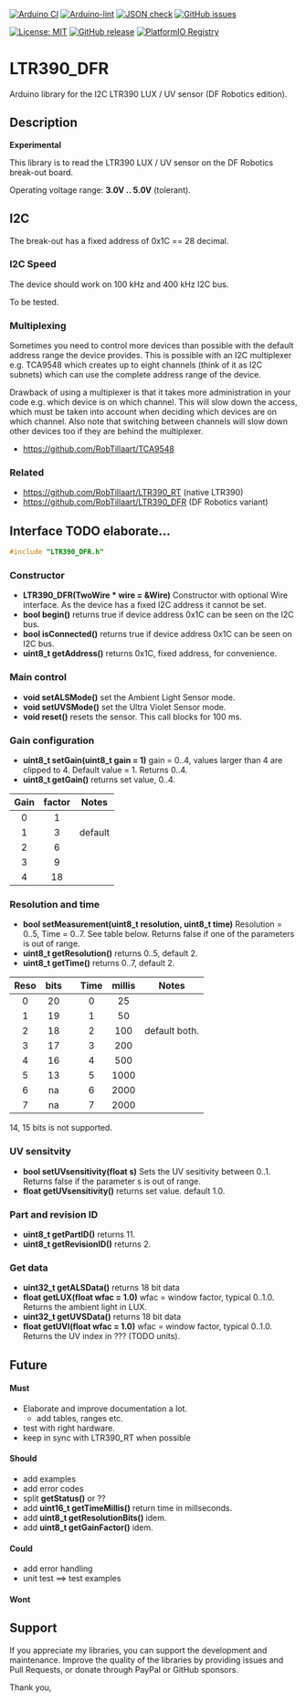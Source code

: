 
[![Arduino CI](https://github.com/RobTillaart/LTR390_DFR/workflows/Arduino%20CI/badge.svg)](https://github.com/marketplace/actions/arduino_ci)
[![Arduino-lint](https://github.com/RobTillaart/LTR390_DFR/actions/workflows/arduino-lint.yml/badge.svg)](https://github.com/RobTillaart/LTR390_DFR/actions/workflows/arduino-lint.yml)
[![JSON check](https://github.com/RobTillaart/LTR390_DFR/actions/workflows/jsoncheck.yml/badge.svg)](https://github.com/RobTillaart/LTR390_DFR/actions/workflows/jsoncheck.yml)
[![GitHub issues](https://img.shields.io/github/issues/RobTillaart/LTR390_DFR.svg)](https://github.com/RobTillaart/LTR390_DFR/issues)

[![License: MIT](https://img.shields.io/badge/license-MIT-green.svg)](https://github.com/RobTillaart/LTR390_DFR/blob/master/LICENSE)
[![GitHub release](https://img.shields.io/github/release/RobTillaart/LTR390_DFR.svg?maxAge=3600)](https://github.com/RobTillaart/LTR390_DFR/releases)
[![PlatformIO Registry](https://badges.registry.platformio.org/packages/robtillaart/library/LTR390_DFR.svg)](https://registry.platformio.org/libraries/robtillaart/LTR390_DFR)


# LTR390_DFR

Arduino library for the I2C LTR390 LUX / UV sensor (DF Robotics edition).


## Description

**Experimental**

This library is to read the LTR390 LUX / UV sensor on the DF Robotics
break-out board.

Operating voltage range: **3.0V .. 5.0V** (tolerant).


## I2C

The break-out has a fixed address of 0x1C == 28 decimal.

### I2C Speed

The device should work on 100 kHz and 400 kHz I2C bus.

To be tested.


### Multiplexing

Sometimes you need to control more devices than possible with the default
address range the device provides.
This is possible with an I2C multiplexer e.g. TCA9548 which creates up
to eight channels (think of it as I2C subnets) which can use the complete
address range of the device.

Drawback of using a multiplexer is that it takes more administration in
your code e.g. which device is on which channel.
This will slow down the access, which must be taken into account when
deciding which devices are on which channel.
Also note that switching between channels will slow down other devices
too if they are behind the multiplexer.

- https://github.com/RobTillaart/TCA9548



### Related

- https://github.com/RobTillaart/LTR390_RT   (native LTR390)
- https://github.com/RobTillaart/LTR390_DFR  (DF Robotics variant)


## Interface   TODO elaborate...

```cpp
#include "LTR390_DFR.h"
```

### Constructor

- **LTR390_DFR(TwoWire \* wire = &Wire)** Constructor 
with optional Wire interface.
As the device has a fixed I2C address it cannot be set.
- **bool begin()** returns true if device address 0x1C can be seen on the I2C bus.
- **bool isConnected()** returns true if device address 0x1C can be seen on I2C bus.
- **uint8_t getAddress()** returns 0x1C, fixed address, for convenience.


### Main control

- **void setALSMode()** set the Ambient Light Sensor mode.
- **void setUVSMode()** set the Ultra Violet Sensor mode.
- **void reset()** resets the sensor. This call blocks for 100 ms.


### Gain configuration

- **uint8_t setGain(uint8_t gain = 1)** gain = 0..4, values larger than 4 are
clipped to 4. Default value = 1.
Returns 0..4.
- **uint8_t getGain()** returns set value, 0..4.


|  Gain  |  factor  |  Notes  |
|:------:|:--------:|:-------:|
|   0    |     1    |
|   1    |     3    |  default
|   2    |     6    |
|   3    |     9    |
|   4    |    18    |


### Resolution and time

- **bool setMeasurement(uint8_t resolution, uint8_t time)**
Resolution = 0..5, Time = 0..7. See table below.
Returns false if one of the parameters is out of range.
- **uint8_t getResolution()** returns 0..5, default 2.
- **uint8_t getTime()** returns 0..7, default 2.


|  Reso  |  bits  |   |  Time  |  millis  |  Notes  |
|:------:|:------:|:-:|:------:|:--------:|:-------:|
|   0    |   20   |   |   0    |     25   |
|   1    |   19   |   |   1    |     50   |
|   2    |   18   |   |   2    |    100   |  default both.
|   3    |   17   |   |   3    |    200   |
|   4    |   16   |   |   4    |    500   |
|   5    |   13   |   |   5    |   1000   |
|   6    |   na   |   |   6    |   2000   |
|   7    |   na   |   |   7    |   2000   |

14, 15 bits is not supported.


### UV sensitvity

- **bool setUVsensitivity(float s)** Sets the UV sesitivity 
between 0..1. Returns false if the parameter s is out of range.
- **float getUVsensitivity()** returns set value. default 1.0.


### Part and revision ID

- **uint8_t getPartID()** returns 11.
- **uint8_t getRevisionID()** returns 2.


### Get data

- **uint32_t getALSData()** returns 18 bit data
- **float getLUX(float wfac = 1.0)** wfac = window factor, typical 0..1.0.
Returns the ambient light in LUX.
- **uint32_t getUVSData()** returns 18 bit data
- **float getUVI(float wfac = 1.0)** wfac = window factor, typical 0..1.0.
Returns the UV index in ??? (TODO units).


## Future

#### Must

- Elaborate and improve documentation a lot.
  - add tables, ranges etc.
- test with right hardware.
- keep in sync with LTR390_RT when possible

#### Should

- add examples
- add error codes
- split **getStatus()** or ??
- add **uint16_t getTimeMillis()** return time in millseconds.
- add **uint8_t getResolutionBits()** idem.
- add **uint8_t getGainFactor()** idem.


#### Could

- add error handling
- unit test ==> test examples

#### Wont


## Support

If you appreciate my libraries, you can support the development and maintenance.
Improve the quality of the libraries by providing issues and Pull Requests, or
donate through PayPal or GitHub sponsors.

Thank you,


